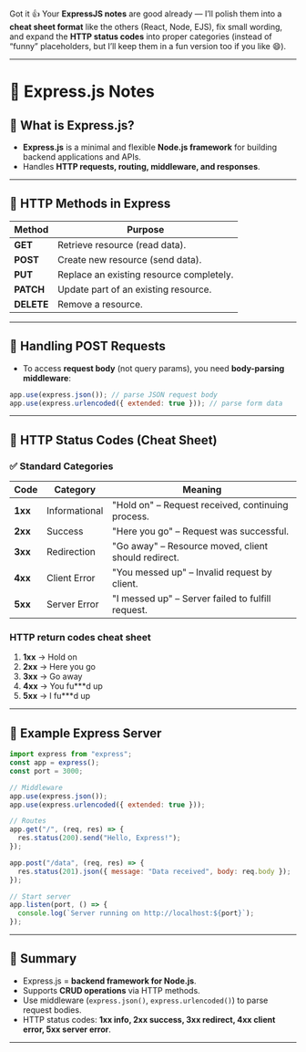 Got it 👍 Your **ExpressJS notes** are good already — I’ll polish them into a **cheat sheet format** like the others (React, Node, EJS), fix small wording, and expand the **HTTP status codes** into proper categories (instead of “funny” placeholders, but I’ll keep them in a fun version too if you like 😄).

---

# 📘 Express.js Notes

## 🔹 What is Express.js?

- **Express.js** is a minimal and flexible **Node.js framework** for building backend applications and APIs.
- Handles **HTTP requests, routing, middleware, and responses**.

---

## 🔹 HTTP Methods in Express

| Method | Purpose |
| --- | --- |
| **GET** | Retrieve resource (read data). |
| **POST** | Create new resource (send data). |
| **PUT** | Replace an existing resource completely. |
| **PATCH** | Update part of an existing resource. |
| **DELETE** | Remove a resource. |

---

## 🔹 Handling POST Requests

- To access **request body** (not query params), you need **body-parsing middleware**:

```jsx
app.use(express.json()); // parse JSON request body
app.use(express.urlencoded({ extended: true })); // parse form data

```

---

## 🔹 HTTP Status Codes (Cheat Sheet)

### ✅ Standard Categories

| Code | Category | Meaning |
| --- | --- | --- |
| **1xx** | Informational | "Hold on" – Request received, continuing process. |
| **2xx** | Success | "Here you go" – Request was successful. |
| **3xx** | Redirection | "Go away" – Resource moved, client should redirect. |
| **4xx** | Client Error | "You messed up" – Invalid request by client. |
| **5xx** | Server Error | "I messed up" – Server failed to fulfill request. |

### HTTP return codes cheat sheet

1. **1xx** → Hold on
2. **2xx** → Here you go
3. **3xx** → Go away
4. **4xx** → You fu***d up
5. **5xx** → I fu***d up

---

## 🔹 Example Express Server

```jsx
import express from "express";
const app = express();
const port = 3000;

// Middleware
app.use(express.json());
app.use(express.urlencoded({ extended: true }));

// Routes
app.get("/", (req, res) => {
  res.status(200).send("Hello, Express!");
});

app.post("/data", (req, res) => {
  res.status(201).json({ message: "Data received", body: req.body });
});

// Start server
app.listen(port, () => {
  console.log(`Server running on http://localhost:${port}`);
});

```

---

## 🔹 Summary

- Express.js = **backend framework for Node.js**.
- Supports **CRUD operations** via HTTP methods.
- Use middleware (`express.json()`, `express.urlencoded()`) to parse request bodies.
- HTTP status codes: **1xx info, 2xx success, 3xx redirect, 4xx client error, 5xx server error**.

---
